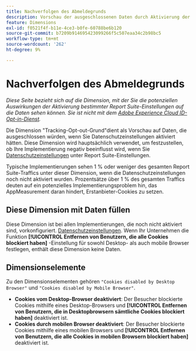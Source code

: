```yaml
---
title: Nachverfolgen des Abmeldegrunds
description: Vorschau der ausgeschlossenen Daten durch Aktivierung der Datenschutzeinstellungen
feature: Dimensions
exl-id: f0521f4f-b11e-4ce3-b0fe-60788be6b120
source-git-commit: b7209b914695423099266f5c507eaa34c2b98bc5
workflow-type: tm+mt
source-wordcount: '262'
ht-degree: 9%

---
```


# Nachverfolgen des Abmeldegrunds

*Diese Seite bezieht sich auf die Dimension, mit der Sie die potenziellen Auswirkungen der Aktivierung bestimmter Report Suite-Einstellungen auf die Daten sehen können. Sie ist nicht mit dem [Adobe Experience Cloud ID-Opt-in-Dienst](https://experienceleague.adobe.com/docs/id-service/using/implementation/opt-in-service/optin-overview.html?lang=de).*

Die Dimension &quot;Tracking-Opt-out-Grund&quot;dient als Vorschau auf Daten, die ausgeschlossen würden, wenn Sie Datenschutzeinstellungen aktiviert hätten. Diese Dimension wird hauptsächlich verwendet, um festzustellen, ob Ihre Implementierung negativ beeinflusst wird, wenn Sie [Datenschutzeinstellungen](https://experienceleague.adobe.com/docs/core-services/interface/administration/ec-cookies/browser-cookie-settings.html) unter Report Suite-Einstellungen.

Typische Implementierungen sehen 1 % oder weniger des gesamten Report Suite-Traffics unter dieser Dimension, wenn die Datenschutzeinstellungen noch nicht aktiviert wurden. Prozentsätze über 1 % des gesamten Traffics deuten auf ein potenzielles Implementierungsproblem hin, das AppMeasurement daran hindert, Erstanbieter-Cookies zu setzen.

## Diese Dimension mit Daten füllen

Diese Dimension ist bei allen Implementierungen, die noch nicht aktiviert sind, vorkonfiguriert. [Datenschutzeinstellungen](https://experienceleague.adobe.com/docs/core-services/interface/administration/ec-cookies/browser-cookie-settings.html). Wenn Ihr Unternehmen die Funktion **[!UICONTROL Entfernen von Benutzern, die alle Cookies blockiert haben]** -Einstellung für sowohl Desktop- als auch mobile Browser festlegen, enthält diese Dimension keine Daten.

## Dimensionselemente

Zu den Dimensionselementen gehören `"Cookies disabled by Desktop Browser"` und `"Cookies disabled by Mobile Browser"`.

* **Cookies vom Desktop-Browser deaktiviert**: Der Besucher blockierte Cookies mithilfe eines Desktop-Browsers und **[!UICONTROL Entfernen von Benutzern, die in Desktopbrowsern sämtliche Cookies blockiert haben]** deaktiviert ist.
* **Cookies durch mobilen Browser deaktiviert**: Der Besucher blockierte Cookies mithilfe eines mobilen Browsers und **[!UICONTROL Entfernen von Benutzern, die alle Cookies in mobilen Browsern blockiert haben]** deaktiviert ist.
